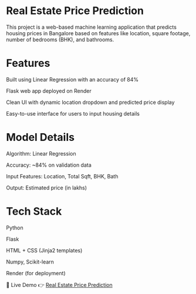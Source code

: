 # Real Estate Price Prediction
This project is a web-based machine learning application that predicts housing prices in Bangalore based on features like location, square footage, number of bedrooms (BHK), and bathrooms.

# Features
Built using Linear Regression with an accuracy of 84%

Flask web app deployed on Render

Clean UI with dynamic location dropdown and predicted price display

Easy-to-use interface for users to input housing details

# Model Details
Algorithm: Linear Regression

Accuracy: ~84% on validation data

Input Features: Location, Total Sqft, BHK, Bath

Output: Estimated price (in lakhs)

# Tech Stack
Python

Flask

HTML + CSS (Jinja2 templates)

Numpy, Scikit-learn

Render (for deployment)

🔗 Live Demo
👉 [Real Estate Price Prediction](https://real-estate-price-prediction-8mf0.onrender.com)
